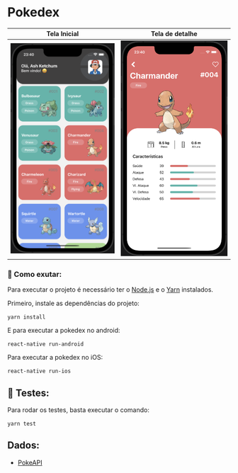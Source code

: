 # Pokedex

Tela Inicial            |  Tela de detalhe
:-------------------------:|:-------------------------:
![home](./doc/home-screenshot.png)  |  ![detail](./doc/detail-screenshot.png)

### :rocket: Como exutar:

Para executar o projeto é necessário ter o [Node.js](https://nodejs.org/en/) e o [Yarn](https://classic.yarnpkg.com/lang/en/docs/install/#windows-stable) instalados.

Primeiro, instale as dependências do projeto:

```
yarn install
```

E para executar a pokedex no android:

```
react-native run-android
```
Para executar a pokedex no iOS:

```
react-native run-ios
```

## :test_tube: Testes:

Para rodar os testes, basta executar o comando:

```
yarn test
```

## Dados:

 - [PokeAPI](https://pokeapi.co/)


